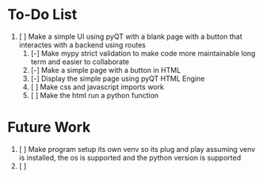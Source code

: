 # To-Do List

1. [ ] Make a simple UI using pyQT with a blank page with a button that interactes with a backend using routes
    1. [-] Make mypy strict validation to make code more maintainable long term and easier to collaborate
    1. [-] Make a simple page with a button in HTML 
    1. [-] Display the simple page using pyQT HTML Engine
    1. [ ] Make css and javascript imports work
    1. [ ] Make the html run a python function
# Future Work
1. [ ] Make program setup its own venv so its plug and play assuming venv is installed, the os is supported and the python version is supported
1. [ ] 